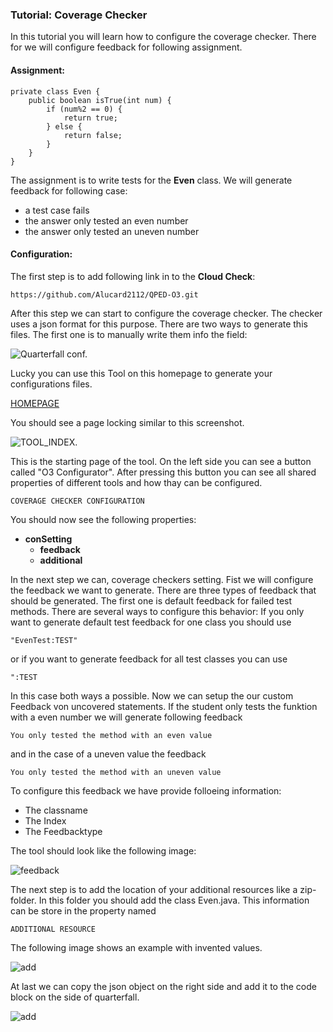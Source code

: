 ### Tutorial: Coverage Checker

In this tutorial you will learn how to configure the coverage checker.
There for we will configure feedback for following assignment.

#### Assignment:
```
private class Even {
	public boolean isTrue(int num) {
		if (num%2 == 0) {
			return true;
		} else {
			return false;
		}
	}	
}
```

The assignment is to write tests for the **Even** class.
We will generate feedback for following case:

- a test case fails
- the answer only tested an even number
- the answer only tested an uneven number


#### Configuration:
The first step is to add following link in to the **Cloud Check**:
```
https://github.com/Alucard2112/QPED-O3.git
```

After this step we can start to configure the coverage checker.
The checker uses a json format for this purpose.
There are two ways to generate this files.
The first one is to manually write them info the field:

![Quarterfall conf.](../public/images/cov_cloud-check-conf.png)


Lucky you can use this Tool on this homepage  to generate your configurations files.

[HOMEPAGE ](https://alucard2112.github.io/qped.github.io/index.html)

You should see a page locking similar to this screenshot.

![TOOL_INDEX.](../public/images/cov_homepage.png)

This is the starting page of the tool.
On the left side you can see a button called 
"O3 Configurator". 
After pressing this button 
you can see all shared properties of different tools and
how thay can be configured.

```
COVERAGE CHECKER CONFIGURATION
```

You should now see the following properties:

- **conSetting**
    - **feedback**
    - **additional**


In the next step we can, coverage checkers setting.
Fist we will configure the feedback we want to generate.
There are three types of feedback that should be generated.
The first one is default feedback for failed test methods.
There are several ways to configure this behavior:
If you only want to generate default test feedback for one class you should use
```
"EvenTest:TEST" 
```
or if you want to generate feedback for all test classes you can use
```
":TEST
```
In this case both ways a possible.
Now we can setup the our custom Feedback von uncovered statements.
If the student only tests the funktion with a even number we will generate following feedback
```
You only tested the method with an even value
```
and in the case of a uneven value the feedback 
```
You only tested the method with an uneven value
```
To configure this feedback we have provide folloeing information:
- The classname
- The Index
- The Feedbacktype

The tool should look like the following image:

![feedback](../public/images/cov_feedback.png)

The next step is to add the location of your additional resources like a zip-folder.
In this folder you should add the class Even.java.
This information can be store in the property named 

```
ADDITIONAL RESOURCE
```
The following image shows an example with invented values.

![add](../public/images/cov_additional.png)

At last we can copy the json object on the right side and add it to the 
code block on the side of quarterfall.

![add](../public/images/cov_finished.png)
